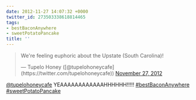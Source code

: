```yaml
---
date: 2012-11-27 14:07:32 +0000
twitter_id: 273503338618814465
tags:
- bestBaconAnywhere
- sweetPotatoPancake
title: ''
---
```


<blockquote class="twitter-tweet"><p lang="en" dir="ltr">We&#39;re feeling euphoric about the Upstate (South Carolina)!</p>&mdash; Tupelo Honey ([@tupelohoneycafe](https://twitter.com/tupelohoneycafe)) <a href="https://twitter.com/tupelohoneycafe/status/273500567903555586?ref_src=twsrc%5Etfw">November 27, 2012</a></blockquote>
<script async src="https://platform.twitter.com/widgets.js" charset="utf-8"></script>

[@tupelohoneycafe](https://twitter.com/tupelohoneycafe) YEAAAAAAAAAAAAHHHHHH!!!!! [#bestBaconAnywhere](https://twitter.com/hashtag/bestBaconAnywhere) [#sweetPotatoPancake](https://twitter.com/hashtag/sweetPotatoPancake)
